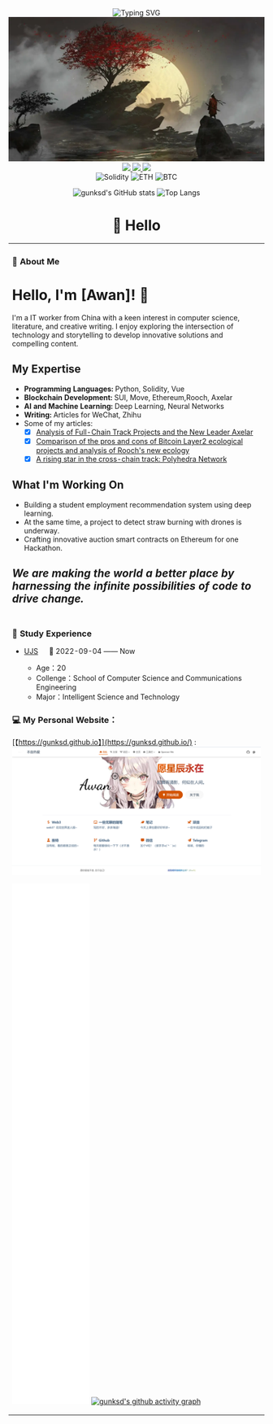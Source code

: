 <div align="center">
  <!-- dynamic typing effect 动态打字效果 -->
  <img src="https://readme-typing-svg.demolab.com?font=Playfair+Display&weight=700&duration=4000&color=F7BAD5&background=404AFF00&center=true&vCenter=true&multiline=true&repeat=false&width=500&height=100&lines=%22+To+thine+own+self+be+true. +%22;%E6%84%BF%E4%BD%A0%E4%B8%8D%E8%88%8D%E6%98%BC%E5%A4%9C%EF%BC%8C%E5%BF%A0%E4%BA%8E%E8%87%AA%E5%B7%B1%E3%80%82" alt="Typing SVG" />
</div>


  <!--  pictures  -->
<picture>
    <source media="(prefers-color-scheme: dark)" srcset="https://ethereum.org/_next/image/?url=%2F_next%2Fstatic%2Fmedia%2Fhero.94a1ecc4.png&w=1920&q=75" />
    <source media="(prefers-color-scheme: light)" srcset="https://bitcoin.org/img/home/bitcoin-img.svg?1716491272" height="225px" />
    <img src="https://github.com/gunksd/img/blob/main/profile(default).png?raw=true" alt="Default Image" />
</picture>

  <!-- profile logo 个人资料徽标 -->
 <div align="center">
  <a href="https://x.com/Halen5676115589">
    <img src="https://img.shields.io/badge/Twitter-推特-blue" />
  </a>
  <a href="https://github.com/gunksd/img/blob/main/wechat.jpg?raw=true">
    <img src="https://img.shields.io/badge/WeChat-微信-07c160" />
  </a>
  <a href="https://gunksd.github.io">
    <img src="https://img.shields.io/badge/Personal_Website-Awan-orange" />
  </a>
</div>

 <div align="center" >
  <img src="https://img.shields.io/badge/Solidity-web3-blue" alt="Solidity" />
  <img src="https://img.shields.io/badge/ETH-yellow" alt="ETH" />
  <img src="https://img.shields.io/badge/BTC-red" alt="BTC" style="margin-right: 0;/>
</div>

  <!-- Snake Code Contribution Map 贪吃蛇代码贡献图 -->
<picture>
  <source media="(prefers-color-scheme: dark)" srcset="https://raw.githubusercontent.com/gunksd/gunksd/output/github-contribution-grid-snake-dark.svg">
  <source media="(prefers-color-scheme: light)" srcset="https://raw.githubusercontent.com/gunksd/gunksd/output/github-contribution-grid-snake.svg">
  <img alt="GitHub contribution grid snake" src="https://raw.githubusercontent.com/gunksd/gunksd/output/github-contribution-grid-snake.svg">
</picture>

![gunksd's GitHub stats](https://github-readme-stats.vercel.app/api?username=gunksd&show_icons=true&theme=transparent)
![Top Langs](https://github-readme-stats.vercel.app/api/top-langs/?username=gunksd&layout=compact&theme=tokyonight)


# :chicken: Hello

<table>
  
<tr><td>

### 🤺 About Me

# Hello, I'm [Awan]! 👋

I'm a IT worker from China with a keen interest in computer science, literature, and creative writing. I enjoy exploring the intersection of technology and storytelling to develop innovative solutions and compelling content.

## My Expertise
- **Programming Languages:** Python, Solidity, Vue
- **Blockchain Development:** SUI, Move, Ethereum,Rooch, Axelar
- **AI and Machine Learning:** Deep Learning, Neural Networks
- **Writing:** Articles for WeChat, Zhihu
- Some of my articles:
   - [x] [Analysis of Full-Chain Track Projects and the New Leader Axelar](https://blushing-ptarmigan-80b.notion.site/Analysis-of-Full-Chain-Track-Projects-and-the-New-Leader-Axelar-740845e7864d4928b5a834594cc4ab14?pvs=4)
   - [x] [Comparison of the pros and cons of Bitcoin Layer2 ecological projects and analysis of Rooch's new ecology](https://blushing-ptarmigan-80b.notion.site/Layer2-Rooch-6647d9f7fd9441239774296f27edf85f?pvs=4)
   - [x] [A rising star in the cross-chain track: Polyhedra Network](https://blushing-ptarmigan-80b.notion.site/Polyhedra-Network-96726a8cdc3540dba9f9077819ffd824?pvs=4)

## What I'm Working On
- Building a student employment recommendation system using deep learning.
- At the same time, a project to detect straw burning with drones is underway.
- Crafting innovative auction smart contracts on Ethereum for one Hackathon.

## *We are making the world a better place by harnessing the infinite possibilities of code to drive change.* ##
</td></tr>

<tr><td>

### 🏢 Study Experience

- [UJS](https://www.ujs.edu.cn/) &emsp; 📌 2022-09-04 —— Now
  
  - Age：20
  - Collenge：School of Computer Science and Communications Engineering
  - Major：Intelligent Science and Technology
### :computer: My Personal Website：
   [【https://gunksd.github.io】](https://gunksd.github.io/) :
   ![website](https://raw.githubusercontent.com/gunksd/img/main/website.png)

![Metrics](/github-metrics.svg)
[![gunksd's github activity graph](https://github-readme-activity-graph.vercel.app/graph?username=gunksd&theme=rogue)](https://github.com/gunksd/github-readme-activity-graph)
